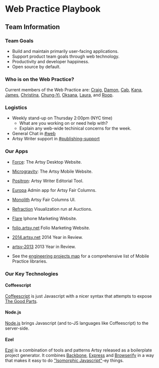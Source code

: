 # Web Practice Playbook

## Team Information

### Team Goals

* Build and maintain primarily user-facing applications.
* Support product team goals through web technology.
* Productivity and developer happiness.
* Open source by default.

### Who is on the Web Practice?

Current members of the Web Practice are: [Craig](https://github.com/craigspaeth), [Damon](https://github.com/dzucconi), [Cab](https://github.com/broskoski), [Kana](https://github.com/kanaabe), [James](https://github.com/jtotoole), [Christina](https://github.com/xtina-starr), [Chung-Yi](https://github.com/starsirius), [Oksana](https://github.com/oxaudo), [Laura](https://github.com/1aurabrown), and [Roop](https://github.com/anandaroop).

### Logistics

* Weekly stand-up on Thursday 2:00pm (NYC time)
  * What are you working on or need help with?
  * Explain any web-wide techinical concerns for the week.
* General Chat in [#web](https://artsy.slack.com/messages/web/)
* Artsy Writer support in [#publishing-support](https://artsy.slack.com/messages/publishing-support/)

### Our Apps

* [Force](https://github.com/artsy/force): The Artsy Desktop Website.
* [Microgravity](https://github.com/artsy/microgravity): The Artsy Mobile Website.
* [Positron](https://github.com/artsy/positron): Artsy Writer Editorial Tool.
* [Europa](https://github.com/artsy/europa) Admin app for Artsy Fair Columns.
* [Monolith](https://github.com/artsy/monolith) Artsy Fair Columns UI.
* [Refraction](https://github.com/artsy/refraction) Visualization run at Auctions.
* [Flare](https://github.com/artsy/flare) Iphone Marketing Website.
* [folio.artsy.net](https://github.com/artsy/folio.artsy.net) Folio Marketing Website.
* [2014.artsy.net](https://github.com/artsy/2014.artsy.net) 2014 Year in Review.
* [artsy-2013](https://github.com/artsy/artsy-2013) 2013 Year in Review.

* See the [engineering projects map](https://trello.com/b/VLlTIM7l/artsy-engineering-projects-map) for a comprehensive list of Mobile Practice libraries.

### Our Key Technologies

#### Coffeescript

[Coffeescript](http://coffeescript.org/) is just Javascript with a nicer syntax that attempts to expose [The Good Parts](http://www.amazon.com/JavaScript-Good-Parts-Douglas-Crockford/dp/0596517742).

#### Node.js

[Node.js](https://nodejs.org/) brings Javascript (and to-JS languages like Coffeescript) to the server-side.

#### Ezel

[Ezel](https://github.com/artsy/ezel) is a combination of tools and patterns Artsy released as a boilerplate project generator. It combines [Backbone](http://backbonejs.org/), [Express](http://expressjs.com/) and [Browserify](http://browserify.org/) in a way that makes it easy to do ["Isomorphic Javascript"](http://nerds.airbnb.com/isomorphic-javascript-future-web-apps/)-ey things.
